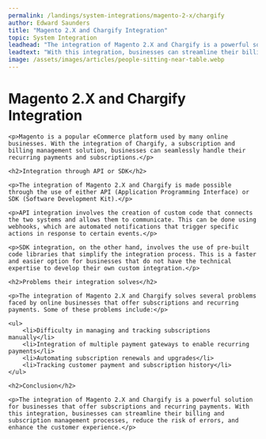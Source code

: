 ```yaml
---
permalink: /landings/system-integrations/magento-2-x/chargify
author: Edward Saunders
title: "Magento 2.X and Chargify Integration"
topic: System Integration
leadhead: "The integration of Magento 2.X and Chargify is a powerful solution for businesses that offer subscriptions and recurring payments"
leadtext: "With this integration, businesses can streamline their billing and subscription management processes, reduce the risk of errors, and enhance the customer experience."
image: /assets/images/articles/people-sitting-near-table.webp
---
```

<div class="arttext">	<h1>Magento 2.X and Chargify Integration</h1>

	<p>Magento is a popular eCommerce platform used by many online businesses. With the integration of Chargify, a subscription and billing management solution, businesses can seamlessly handle their recurring payments and subscriptions.</p>

	<h2>Integration through API or SDK</h2>

	<p>The integration of Magento 2.X and Chargify is made possible through the use of either API (Application Programming Interface) or SDK (Software Development Kit).</p>

	<p>API integration involves the creation of custom code that connects the two systems and allows them to communicate. This can be done using webhooks, which are automated notifications that trigger specific actions in response to certain events.</p>

	<p>SDK integration, on the other hand, involves the use of pre-built code libraries that simplify the integration process. This is a faster and easier option for businesses that do not have the technical expertise to develop their own custom integration.</p>

	<h2>Problems their integration solves</h2>

	<p>The integration of Magento 2.X and Chargify solves several problems faced by online businesses that offer subscriptions and recurring payments. Some of these problems include:</p>

	<ul>
		<li>Difficulty in managing and tracking subscriptions manually</li>
		<li>Integration of multiple payment gateways to enable recurring payments</li>
		<li>Automating subscription renewals and upgrades</li>
		<li>Tracking customer payment and subscription history</li>
	</ul>

	<h2>Conclusion</h2>

	<p>The integration of Magento 2.X and Chargify is a powerful solution for businesses that offer subscriptions and recurring payments. With this integration, businesses can streamline their billing and subscription management processes, reduce the risk of errors, and enhance the customer experience.</p>
</div>
